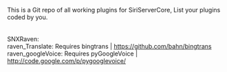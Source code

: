 This is a Git repo of all working plugins for SiriServerCore, List your plugins coded by you.
<BR><BR><BR>
SNXRaven:<BR>
raven_Translate: Requires bingtrans | https://github.com/bahn/bingtrans<BR>
raven_googleVoice: Requires pyGoogleVoice | http://code.google.com/p/pygooglevoice/<BR>